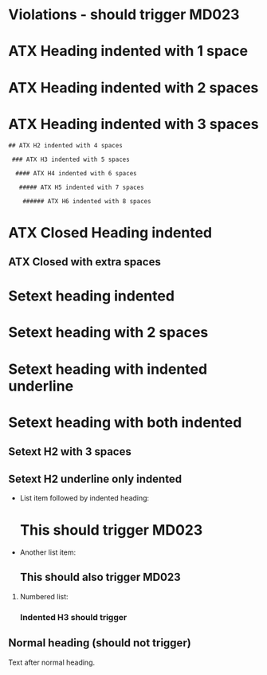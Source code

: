 # Violations - should trigger MD023

 # ATX Heading indented with 1 space

  # ATX Heading indented with 2 spaces

   # ATX Heading indented with 3 spaces

    ## ATX H2 indented with 4 spaces

     ### ATX H3 indented with 5 spaces

      #### ATX H4 indented with 6 spaces

       ##### ATX H5 indented with 7 spaces

        ###### ATX H6 indented with 8 spaces

 # ATX Closed Heading indented #

  ## ATX Closed with extra spaces ###

 Setext heading indented
========================

  Setext heading with 2 spaces
===============================

Setext heading with indented underline
 ======================================

 Setext heading with both indented
 ==================================

   Setext H2 with 3 spaces
   -----------------------

Setext H2 underline only indented
---------------------------------

* List item followed by indented heading:
  # This should trigger MD023

- Another list item:
   ## This should also trigger MD023

1. Numbered list:
    ### Indented H3 should trigger

## Normal heading (should not trigger)

Text after normal heading.